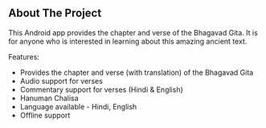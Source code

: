 ## About The Project

This Android app provides the chapter and verse of the Bhagavad Gita. It is for anyone who is interested in learning about this amazing ancient text.

Features:

* Provides the chapter and verse (with translation) of the Bhagavad Gita
* Audio support for verses
* Commentary support for verses (Hindi & English)
* Hanuman Chalisa
* Language available - Hindi, English
* Offline support
